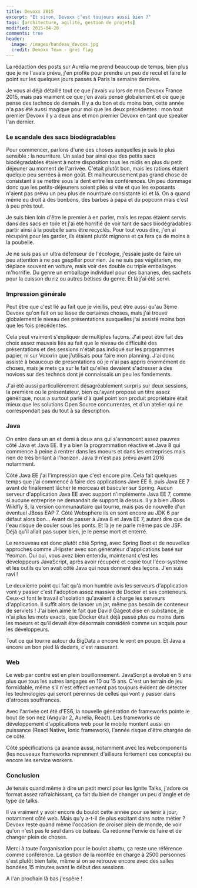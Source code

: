 ```yaml
---
title: Devoxx 2015
excerpt: "Et sinon, Devoxx c'est toujours aussi bien ?"
tags: [architecture, agilité, gestion de projets]
modified: 2015-04-20
comments: true
header:
  image: /images/bandeau_devoxx.jpg
  credit: Devoxx Team - gros flag
---
```


La rédaction des posts sur Aurelia me prend beaucoup de temps, bien plus que je ne l'avais prévu, j'en profite pour prendre un peu de recul et faire le point sur les quelques jours passés à Paris la semaine dernière.

Je vous ai déjà détaillé tout ce que j'avais vu lors de mon Devoxx France 2015, mais pas vraiment ce que j'en avais pensé globalement et ce que je pense des technos de demain. Il y a du bon et du moins bon, cette année n'a pas été aussi magique pour moi que les deux précédentes : mon tout premier Devoxx il y a deux ans et mon premier Devoxx en tant que speaker l'an dernier.

### Le scandale des sacs biodégradables

Pour commencer, parlons d'une des choses auxquelles je suis le plus sensible : la nourriture. Un salad bar ainsi que des petits sacs biodégradables étaient à notre disposition tous les midis en plus du petit déjeuner au moment de l'arrivée. C'était plutôt bon, mais les rations étaient quelque peu serrées à mon goût. Et malheureusement pas grand chose de consistant à se mettre sous la dent entre les conférences. Un peu dommage donc que les petits-déjeuners soient pliés si vite et que les exposants n'aient pas prévu un peu plus de nourriture consistante ici et là. On a quand même eu droit à des bonbons, des barbes à papa et du popcorn mais c'est à peu près tout.

Je suis bien loin d'être le premier à en parler, mais les repas étaient servis dans des sacs en toile et j'ai été horrifié de voir tant de sacs biodégradables partir ainsi à la poubelle sans être recyclés. Pour tout vous dire, j'en ai récupéré pour les garder, ils étaient plutôt mignons et ça fera ça de moins à la poubelle.

Je ne suis pas un ultra défenseur de l'écologie, j'essaie juste de faire un peu attention à ne pas gaspiller pour rien. Je ne suis pas végétarien, me déplace souvent en voiture, mais voir des double ou triple emballages m'horrifie. Du genre un emballage individuel pour des bananes, des sachets pour la cuisson du riz ou autres bétises du genre. Et là j'ai été servi.

### Impression générale

Peut être que c'est lié au fait que je vieillis, peut être aussi qu'au 3ème Devoxx qu'on fait on se lasse de certaines choses, mais j'ai trouvé globalement le niveau des présentations auxquelles j'ai assisté moins bon que les fois précédentes.

Cela peut vraiment s'expliquer de multiples façons. J'ai peut être fait des choix assez mauvais liés au fait que le niveau de difficulté des présentations et des sessions n'était pas indiqué sur les programmes papier, ni sur Voxxrin que j'utilisais pour faire mon planning. J'ai donc assisté à beaucoup de présentations où je n'ai pas appris énormément de choses, mais je mets ça sur le fait qu'elles devaient s'adresser à des novices sur des technos dont je connaissais un peu les fondements.

J'ai été aussi particulièrement désagréablement surpris sur deux sessions, la première où le présentateur, bien qu'ayant proposé un titre assez générique, nous a surtout parlé d'à quel point son produit propriétaire était mieux que les solutions Open Source concurrentes, et d'un atelier qui ne correspondait pas du tout à sa description.

### Java

On entre dans un an et demi à deux ans qui s'annoncent assez pauvres côté Java et Java EE. Il y a bien la programmation réactive et Java 8 qui commence à peine à rentrer dans les moeurs et dans les entreprises mais rien de très brillant à l'horizon. Java 9 n'est pas prévu avant 2016 notamment.

Côté Java EE j'ai l'impression que c'est encore pire. Cela fait quelques temps que j'ai commencé à faire des applications Jave EE 6, puis Java EE 7 avant de finalement lâcher le morceau et basculer sur Spring. Aucun serveur d'application Java EE avec support n'implémente Java EE 7, comme si aucune entreprise ne demandait de support là dessus. Il y a bien JBoss Wildfly 8, la version communautaire qui tourne, mais pas de nouvelle d'un éventuel JBoss EAP 7. Côté Websphere ils en sont encore au JDK 6 par défaut alors bon... Avant de passer à Java 8 et Java EE 7, autant dire que de l'eau risque de couler sous les ponts. Et là je ne parle même pas de JSF. Déjà qu'il allait pas super bien, je le pense mort et enterré.

Le renouveau est donc plutôt côté Spring, avec Spring Boot et de nouvelles approches comme JHipster avec son générateur d'applications basé sur Yeoman. Oui oui, vous avez bien entendu, maintenant c'est les développeurs JavaScript, après avoir récupéré et copié tout l'éco-système et les outils qu'on avait côté Java qui nous donnent des leçons. J'en suis ravi !

Le deuxième point qui fait qu'à mon humble avis les serveurs d'application vont y passer c'est l'adoption assez massive de Docker et ses conteneurs. Ceux-ci font le travail d'isolation qu'avaient à charge les serveurs d'application. Il suffit alors de lancer un jar, même pas besoin de conteneur de servlets ! J'ai bien aimé le fait que David Gageot dise en substance, je n'ai plus les mots exacts, que Docker était déjà passé plus ou moins dans les moeurs et qu'il devait être désormais considéré comme un acquis pour les développeurs.

Tout ce qui tourne autour du BigData a encore le vent en poupe. Et Java a encore un bon pied là dedans, c'est rassurant.

### Web

Le web par contre est en plein bouillonnement. JavaScript a évolué en 5 ans plus que tous les autres langages en 10 ou 15 ans. C'est un terrain de jeu formidable, même s'il n'est effectivement pas toujours évident de détecter les technologies qui seront pérennes de celles qui vont y passer dans d'atroces souffrances.

Avec l'arrivée cet été d'ES6, la nouvelle génération de frameworks pointe le bout de son nez (Angular 2, Aurelia, React). Les frameworks de développement d'applications web pour le mobile montent aussi en puissance (React Native, Ionic framework), l'année risque d'être chargée de ce côté.

Côté spécifications ça avance aussi, notamment avec les webcomponents (les nouveaux frameworks reprennent d'ailleurs fortement ces concepts) ou encore les service workers.

### Conclusion

Je tenais quand même à dire un petit merci pour  les Ignite Talks, j'adore ce format assez rafraichissant, ça fait du bien de changer un peu d'angle et de type de talks.

Il va vraiment y avoir encore du boulot cette année pour se tenir à jour, notamment côté web. Mais qu'y a-t-il de plus excitant dans notre métier ? Devoxx reste quand même l'occasion de croiser plein de monde, de voir qu'on n'est pas le seul dans ce bateau. Ca redonne l'envie de faire et de changer plein de choses.

Merci à toute l'organisation pour le boulot abattu, ça reste une référence comme conférence. La gestion de la montée en charge à 2500 personnes s'est plutôt bien faite, même si on se retrouve encore avec des salles bondées 15 minutes avant le début des sessions.

A l'an prochain là bas j'espère !
